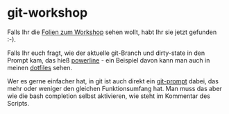 git-workshop
============


Falls Ihr die [Folien zum Workshop](https://github.com/devbliss/git-workshop/blob/master/Git%20Workshop.pdf?raw=true) sehen wollt, habt Ihr sie jetzt gefunden :-).

Falls Ihr euch fragt, wie der aktuelle git-Branch und dirty-state in den Prompt kam, das hieß [powerline](https://github.com/Lokaltog/powerline) - ein Beispiel davon kann man auch in meinen [dotfiles](https://github.com/wolfgangpfnuer/dotfiles) sehen.

Wer es gerne einfacher hat, in git ist auch direkt ein [git-prompt](https://github.com/git/git/blob/master/contrib/completion/git-prompt.sh) dabei, das mehr oder weniger den gleichen Funktionsumfang hat. Man muss das aber wie die bash completion selbst aktivieren, wie steht im Kommentar des Scripts.
